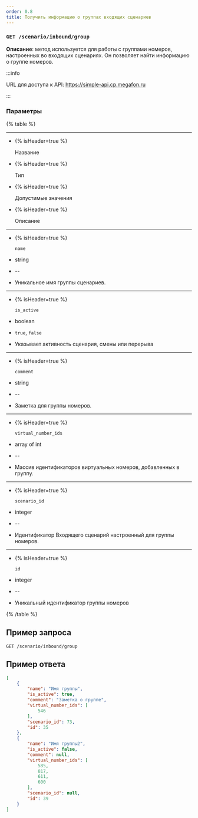 ```yaml
---
order: 0.8
title: Получить информацию о группах входящих сценариев
---
```


### `GET /scenario/inbound/group`

**Описание**: метод  используется для работы с группами номеров, настроенных во входящих сценариях. Он позволяет найти информацию о группе номеров.

:::info 

URL для доступа к API: <https://simple-api.cp.megafon.ru>

:::

### Параметры

{% table %}

---

*  {% isHeader=true %}

   Название

*  {% isHeader=true %}

   Тип

*  {% isHeader=true %}

   Допустимые значения

*  {% isHeader=true %}

   Описание

---

*  {% isHeader=true %}

   `name`

*  string

*  --

*  Уникальное имя группы сценариев.

---

*  {% isHeader=true %}

   `is_active`

*  boolean

*  `true`, `false`

*  Указывает активность сценария, смены или перерыва

---

*  {% isHeader=true %}

   `comment`

*  string

*  --

*  Заметка для группы номеров.

---

*  {% isHeader=true %}

   `virtual_number_ids`

*  array of int

*  --

*  Массив идентификаторов виртуальных номеров, добавленных в группу.

---

*  {% isHeader=true %}

   `scenario_id`

*  integer

*  --

*  Идентификатор Входящего сценарий настроенный для группы номеров.

---

*  {% isHeader=true %}

   `id`

*  integer

*  --

*  Уникальный идентификатор группы номеров

{% /table %}

## Пример запроса

`GET /scenario/inbound/group`

## Пример ответа

```json
[
    {
        "name": "Имя группы",
        "is_active": true,
        "comment": "Заметка о группе",
        "virtual_number_ids": [
            546
        ],
        "scenario_id": 73,
        "id": 35
    },
    {
        "name": "Имя группы2",
        "is_active": false,
        "comment": null,
        "virtual_number_ids": [
            585,
            817,
            611,
            600
        ],
        "scenario_id": null,
        "id": 39
    }
]
```